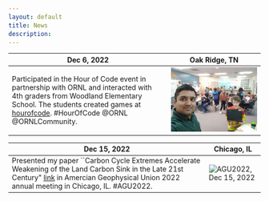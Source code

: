 ```yaml
---
layout: default
title: News 
description: 
---
```



| Dec 6, 2022| Oak Ridge, TN|
|---|---|
|Participated in the Hour of Code event in partnership with ORNL and interacted with 4th graders from Woodland Elementary School. The students created games at [hourofcode](https://hourofcode.com/us/learn). #HourOfCode @ORNL @ORNLCommunity. |![Hour of Code, Dec 6, 2022](./assets/images/news/hour_of_code.jpg) |


| Dec 15, 2022| Chicago, IL|
|---|---|
|Presented my paper ``Carbon Cycle Extremes Accelerate Weakening of the Land Carbon Sink in the Late 21st Century" [link](https://doi.org/10.5194/bg-2022-178) in Amercian Geophysical Union 2022 annual meeting in Chicago, IL. #AGU2022. |![AGU2022, Dec 15, 2022](./assets/images/news/agu22.png) |

